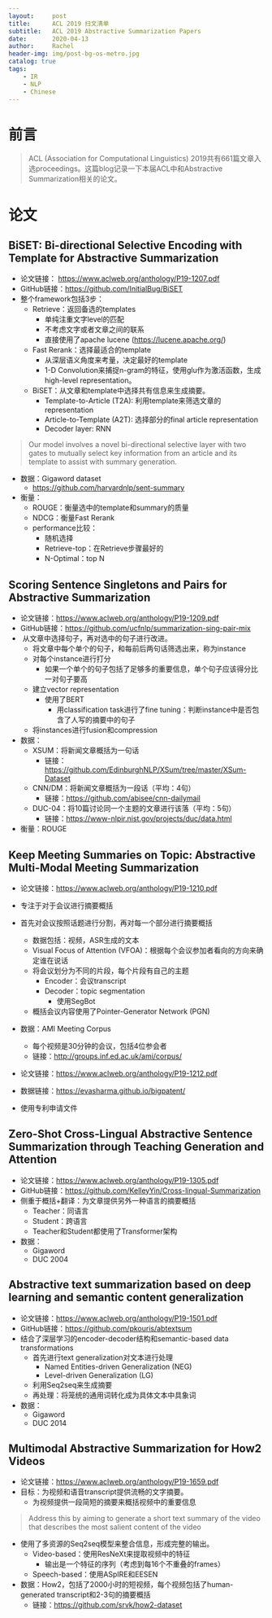 ```yaml
---
layout:     post
title:      ACL 2019 扫文清单
subtitle:   ACL 2019 Abstractive Summarization Papers
date:       2020-04-13
author:     Rachel
header-img: img/post-bg-os-metro.jpg
catalog: true
tags:
    - IR
    - NLP
    - Chinese
---
```


# 前言

> ACL (Association for Computational Linguistics) 2019共有661篇文章入选proceedings。这篇blog记录一下本届ACL中和Abstractive Summarization相关的论文。



# 论文

## BiSET: Bi-directional Selective Encoding with Template for Abstractive Summarization

- 论文链接： https://www.aclweb.org/anthology/P19-1207.pdf
- GitHub链接：https://github.com/InitialBug/BiSET
- 整个framework包括3步：
  - Retrieve：返回备选的templates
    - 单纯注重文字level的匹配
    - 不考虑文字或者文章之间的联系
    - 直接使用了apache lucene (https://lucene.apache.org/)
  - Fast Rerank：选择最适合的template
    - 从深层语义角度来考量，决定最好的template
    - 1-D Convolution来捕捉n-gram的特征，使用glu作为激活函数，生成high-level representation。
  - BiSET：从文章和template中选择共有信息来生成摘要。
    - Template-to-Article (T2A): 利用template来筛选文章的representation
    - Article-to-Template (A2T): 选择部分的final article representation
    - Decoder layer: RNN

> Our model involves a novel bi-directional selective layer with two gates to mutually select key information from an article and its template to assist with summary generation.

- 数据：Gigaword dataset
  - https://github.com/harvardnlp/sent-summary
- 衡量：
  - ROUGE：衡量选中的template和summary的质量
  - NDCG：衡量Fast Rerank
  - performance比较：
    - 随机选择
    - Retrieve-top：在Retrieve步骤最好的
    - N-Optimal：top N



## Scoring Sentence Singletons and Pairs for Abstractive Summarization

- 论文链接：https://www.aclweb.org/anthology/P19-1209.pdf
- GitHub链接：https://github.com/ucfnlp/summarization-sing-pair-mix
-  从文章中选择句子，再对选中的句子进行改进。
  - 将文章中每个单个的句子，和每前后两句话筛选出来，称为instance
  - 对每个instance进行打分
    - 如果一个单个的句子包括了足够多的重要信息，单个句子应该得分比一对句子要高
  - 建立vector representation
    - 使用了BERT
      - 用classification task进行了fine tuning：判断instance中是否包含了人写的摘要中的句子
  - 将instances进行fusion和compression
- 数据：
  - XSUM：将新闻文章概括为一句话
    - 链接：https://github.com/EdinburghNLP/XSum/tree/master/XSum-Dataset
  - CNN/DM：将新闻文章概括为一段话（平均：4句）
    - 链接：https://github.com/abisee/cnn-dailymail
  - DUC-04：将10篇讨论同一个主题的文章进行该落（平均：5句）
    - 链接：https://www-nlpir.nist.gov/projects/duc/data.html
- 衡量：ROUGE



## Keep Meeting Summaries on Topic: Abstractive Multi-Modal Meeting Summarization

- 论文链接：https://www.aclweb.org/anthology/P19-1210.pdf
- 专注于对于会议进行摘要概括
- 首先对会议按照话题进行分割，再对每一个部分进行摘要概括
  - 数据包括：视频，ASR生成的文本
  - Visual Focus of Attention (VFOA)：根据每个会议参加者看向的方向来确定谁在说话
  - 将会议划分为不同的片段，每个片段有自己的主题
    - Encoder：会议transcript
    - Decoder：topic segmentation
      - 使用SegBot
  - 概括会议内容使用了Pointer-Generator Network (PGN)
- 数据：AMI Meeting Corpus
  - 每个视频是30分钟的会议，包括4位参会者
  - 链接：http://groups.inf.ed.ac.uk/ami/corpus/

- 论文链接：https://www.aclweb.org/anthology/P19-1212.pdf
- 数据链接：https://evasharma.github.io/bigpatent/
- 使用专利申请文件



## Zero-Shot Cross-Lingual Abstractive Sentence Summarization through Teaching Generation and Attention

- 论文链接：https://www.aclweb.org/anthology/P19-1305.pdf
- GitHub链接：https://github.com/KelleyYin/Cross-lingual-Summarization
- 侧重于概括+翻译：为文章提供另外一种语言的摘要概括
  - Teacher：同语言
  - Student：跨语言
  - Teacher和Student都使用了Transformer架构
- 数据：
  - Gigaword
  - DUC 2004



## Abstractive text summarization based on deep learning and semantic content generalization

- 论文链接：https://www.aclweb.org/anthology/P19-1501.pdf
- GitHub链接：https://github.com/pkouris/abtextsum
- 结合了深层学习的encoder-decoder结构和semantic-based data transformations
  - 首先进行text generalization对文本进行处理
    - Named Entities-driven Generalization (NEG)
    - Level-driven Generalization (LG)
  - 利用Seq2seq来生成摘要
  - 再处理：将笼统的通用词转化成为具体文本中具象词
- 数据：
  - Gigaword
  - DUC 2014



## Multimodal Abstractive Summarization for How2 Videos

- 论文链接：https://www.aclweb.org/anthology/P19-1659.pdf
- 目标：为视频和语音transcript提供流畅的文字摘要。
  - 为视频提供一段简短的摘要来概括视频中的重要信息

> Address this by aiming to generate a short text summary of the video that describes the most salient content of the video

- 使用了多资源的Seq2seq模型来整合信息，形成完整的输出。
  - Video-based：使用ResNeXt来提取视频中的特征
    - 输出是一个特征的序列（考虑到每16个不重叠的frames）
  - Speech-based：使用ASpIRE和EESEN
- 数据：How2，包括了2000小时的短视频，每个视频包括了human-generated transcript和2-3句的摘要概括
  - 链接：https://github.com/srvk/how2-dataset

